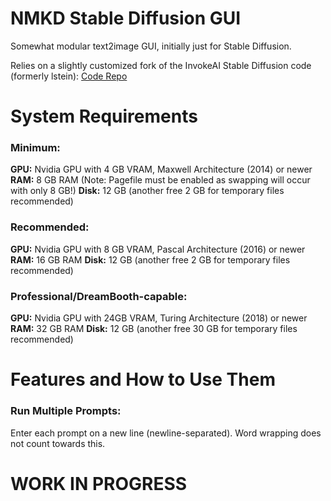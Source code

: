 # NMKD Stable Diffusion GUI
Somewhat modular text2image GUI, initially just for Stable Diffusion.

Relies on a slightly customized fork of the InvokeAI Stable Diffusion code (formerly lstein): [Code Repo](https://github.com/n00mkrad/stable-diffusion-cust/commits/main)



# System Requirements

### Minimum:

**GPU:** Nvidia GPU with 4 GB VRAM, Maxwell Architecture (2014) or newer
**RAM:** 8 GB RAM (Note: Pagefile must be enabled as swapping will occur with only 8 GB!)
**Disk:** 12 GB (another free 2 GB for temporary files recommended)

### Recommended:

**GPU:** Nvidia GPU with 8 GB VRAM, Pascal Architecture (2016) or newer
**RAM:** 16 GB RAM
**Disk:** 12 GB (another free 2 GB for temporary files recommended)

### Professional/DreamBooth-capable:

**GPU:** Nvidia GPU with 24GB VRAM, Turing Architecture (2018) or newer
**RAM:** 32 GB RAM
**Disk:** 12 GB (another free 30 GB for temporary files recommended)

# Features and How to Use Them

### Run Multiple Prompts:

Enter each prompt on a new line (newline-separated). Word wrapping does not count towards this.

# WORK IN PROGRESS
